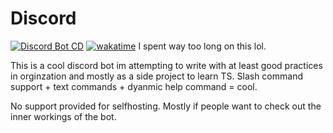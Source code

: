 # Discord
[![Discord Bot CD](https://github.com/TomAndJerry342/Discord/actions/workflows/buildAndDeploy.yml/badge.svg)](https://github.com/TomAndJerry342/Discord/actions/workflows/buildAndDeploy.yml) [![wakatime](https://wakatime.com/badge/user/902e7fa8-1568-4cdd-9c52-fa04a942d34b/project/8c0d6ea5-30f8-4da0-9470-bf844eb2d3f4.svg)](https://wakatime.com/badge/user/902e7fa8-1568-4cdd-9c52-fa04a942d34b/project/8c0d6ea5-30f8-4da0-9470-bf844eb2d3f4) I spent way too long on this lol.



This is a cool discord bot im attempting to write with at least good practices in orginzation and mostly as a side project to learn TS.
Slash command support + text commands + dyanmic help command = cool.
 
 No support provided for selfhosting. Mostly if people want to check out the inner workings of the bot.
